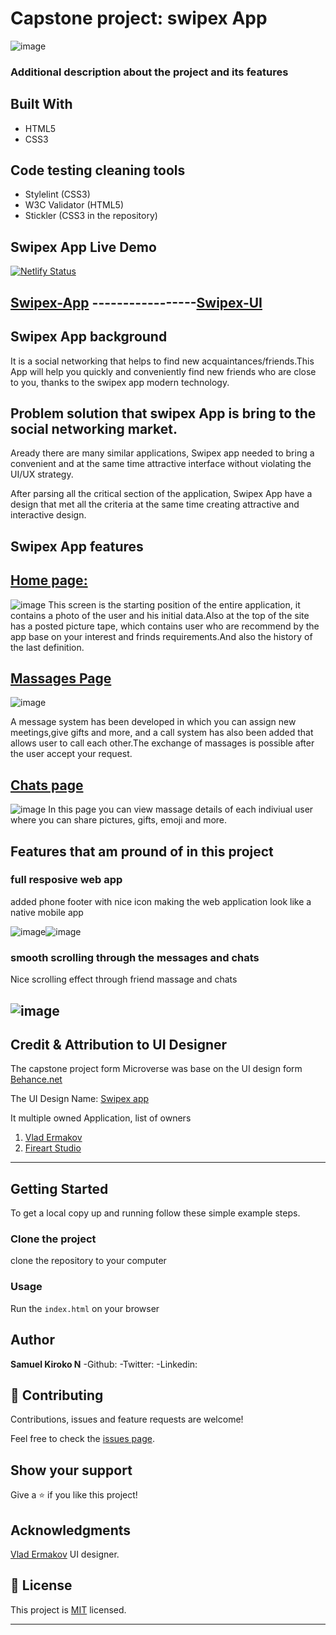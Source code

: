 # Capstone project: swipex App

![image](https://user-images.githubusercontent.com/43377799/73137663-a7da4780-406b-11ea-9541-36182c88600e.png)

### Additional description about the project and its features

## Built With

- HTML5
- CSS3

## Code testing cleaning tools

- Stylelint (CSS3)
- W3C Validator (HTML5)
- Stickler (CSS3 in the repository)

## Swipex App Live Demo

[![Netlify Status](https://api.netlify.com/api/v1/badges/dc4b0a18-85f6-48dc-b437-695ecc5c4622/deploy-status)](https://app.netlify.com/sites/swipex-app/deploys)

## [Swipex-App](https://swipex-app.netlify.com/?_ga=2.200980590.1755618137.1580053045-1733107789.1568969642) -----------------[Swipex-UI](https://www.behance.net/gallery/70285515/Swipex-This-application-for-dating)

## Swipex App background

It is a social networking that helps to find new acquaintances/friends.This App will help you quickly and conveniently find new friends who are close to you, thanks to the swipex app modern technology.

## Problem solution that swipex App is bring to the social networking market.

Aready there are many similar applications, Swipex app needed to bring a convenient and at the same time attractive interface without violating the UI/UX strategy.

After parsing all the critical section of the application, Swipex App have a design that met all the criteria at the same time creating attractive and interactive design.

## Swipex App features

## [Home page:](https://swipex-app.netlify.com/index.html)

![image](https://user-images.githubusercontent.com/43377799/73140508-9f453980-408a-11ea-8511-93e321910b6f.png)
This screen is the starting position of the entire application, it contains a photo of the user and his initial data.Also at the top of the site has a posted picture tape, which contains user who are recommend by the app base on your interest and frinds requirements.And also the history of the last definition.

## [Massages Page](https://swipex-app.netlify.com/messages.html)

![image](https://user-images.githubusercontent.com/43377799/73140477-5f7e5200-408a-11ea-9c60-96e3f13e6769.png)

A message system has been developed in which you can assign new meetings,give gifts and more, and a call system has also been added that allows user to call each other.The exchange of massages is possible after the user accept your request.

## [Chats page](https://swipex-app.netlify.com/chats.html)

![image](https://user-images.githubusercontent.com/43377799/73140523-cbf95100-408a-11ea-8d75-96908216d52a.png)
In this page you can view massage details of each indiviual user where you can share pictures, gifts, emoji and more.

## Features that am pround of in this project

### full resposive web app

added phone footer with nice icon making the web application look like a native mobile app

![image](https://user-images.githubusercontent.com/43377799/73140170-e29da900-4086-11ea-9885-67ed9dfc12d4.png)![image](https://user-images.githubusercontent.com/43377799/73140197-27294480-4087-11ea-9234-9a0e1f0b0c9a.png)

### smooth scrolling through the messages and chats

Nice scrolling effect through friend massage and chats

## ![image](https://user-images.githubusercontent.com/43377799/73140242-e120b080-4087-11ea-9bc1-4671dbe94174.png)

## Credit & Attribution to UI Designer

The capstone project form Microverse was base on the UI design form [Behance.net](https://www.behance.net/gallery/70285515/Swipex-This-application-for-dating)

The UI Design Name: [Swipex app](https://www.behance.net/gallery/70285515/Swipex-This-application-for-dating)

It multiple owned Application, list of owners

1. [Vlad Ermakov](https://www.behance.net/ermalength)
2. [Fireart Studio](https://www.behance.net/fireart)

---

## Getting Started

To get a local copy up and running follow these simple example steps.

### Clone the project

clone the repository to your computer

### Usage

Run the `index.html` on your browser

## Author

**Samuel Kiroko N**
-Github:[](https://github.com/Samkiroko)
-Twitter: [](https://twitter.com/kirokonjenga)
-Linkedin: [](https://www.linkedin.com/in/samuel-kiroko/)

## 🤝 Contributing

Contributions, issues and feature requests are welcome!

Feel free to check the [issues page](https://github.com/Samkiroko/swipex-project/issues).

## Show your support

Give a ⭐️ if you like this project!

## Acknowledgments

[Vlad Ermakov](https://www.behance.net/ermalength) UI designer.

## 📝 License

This project is [MIT](lic.url) licensed.

---
